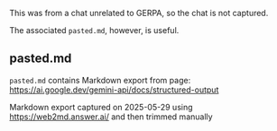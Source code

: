 This was from a chat unrelated to GERPA, so the chat is not captured.

The associated `pasted.md`, however, is useful.

## pasted\.md

`pasted.md` contains Markdown export from page: https://ai.google.dev/gemini-api/docs/structured-output

Markdown export captured on 2025-05-29 using <https://web2md.answer.ai/> and then trimmed manually
